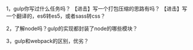 1，gulp你写过什么任务吗？
【进击】写一个打包压缩的思路有吗？
【进击】写一个翻译的，es6转es5，或者sass转css？

2，了解node吗？gulp的实现都封装了node的哪些模块？

3，gulp和webpack的区别，优劣？

